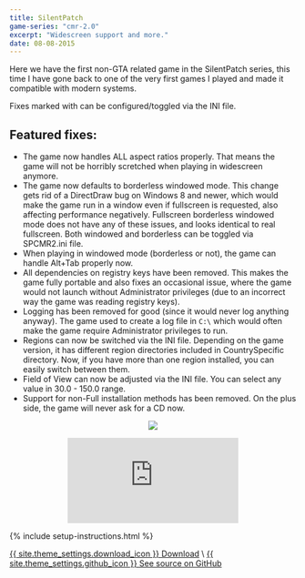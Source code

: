```yaml
---
title: SilentPatch
game-series: "cmr-2.0"
excerpt: "Widescreen support and more."
date: 08-08-2015
---
```


Here we have the first non-GTA related game in the SilentPatch series, this time I have gone back to one of the very first games I played and made it compatible with modern systems.

Fixes marked with <i class="fas fa-cog"></i> can be configured/toggled via the INI file.

## Featured fixes:
* The game now handles ALL aspect ratios properly.
That means the game will not be horribly scretched when playing in widescreen anymore.
* <i class="fas fa-cog"></i> The game now defaults to borderless windowed mode. This change gets rid of a DirectDraw bug on Windows 8 and newer,
which would make the game run in a window even if fullscreen is requested, also affecting performance negatively.
Fullscreen borderless windowed mode does not have any of these issues, and looks identical to real fullscreen.
Both windowed and borderless can be toggled via SPCMR2.ini file.
* When playing in windowed mode (borderless or not), the game can handle Alt+Tab properly now.
* All dependencies on registry keys have been removed. This makes the game fully portable and also fixes an
occasional issue, where the game would not launch without Administrator privileges (due to an incorrect way
the game was reading registry keys).
* Logging has been removed for good (since it would never log anything anyway). The game used to create
a log file in `C:\` which would often make the game require Administrator privileges to run.
* <i class="fas fa-cog"></i> Regions can now be switched via the INI file. Depending on the game version, it has different region directories
included in CountrySpecific directory. Now, if you have more than one region installed, you can easily switch
between them.
* <i class="fas fa-cog"></i> Field of View can now be adjusted via the INI file. You can select any value in 30.0 - 150.0 range.
* Support for non-Full installation methods has been removed. On the plus side, the game will never ask for a CD now.

<p class="mod-screenshot" align="center">
<a href="https://i.imgur.com/4mdV2aV.jpg"><img src="https://i.imgur.com/4mdV2aVl.jpg"></a>
</p>

<div align="center" class="video-container">
<iframe src="https://www.youtube.com/embed/p0HMeN27Rcw" frameborder="0" allowfullscreen></iframe>
</div>

{% include setup-instructions.html %}

<a href="https://github.com/CookiePLMonster/SilentPatchCMR2/releases/latest/download/silentpatch_cmr2.zip" class="button" role="button">{{ site.theme_settings.download_icon }} Download</a> \\
<a href="https://github.com/CookiePLMonster/SilentPatchCMR2" class="button github" role="button" target="_blank">{{ site.theme_settings.github_icon }} See source on GitHub</a>